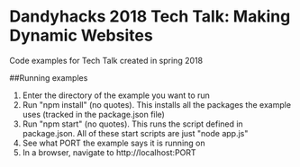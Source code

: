 # Dandyhacks 2018 Tech Talk: Making Dynamic Websites
Code examples for Tech Talk created in spring 2018

##Running examples
1) Enter the directory of the example you want to run
2) Run "npm install" (no quotes).  This installs all the packages the example uses (tracked in the package.json file)
3) Run "npm start" (no quotes).  This runs the script defined in package.json.  All of these start scripts are just "node app.js"
4) See what PORT the example says it is running on
5) In a browser, navigate to http://localhost:PORT